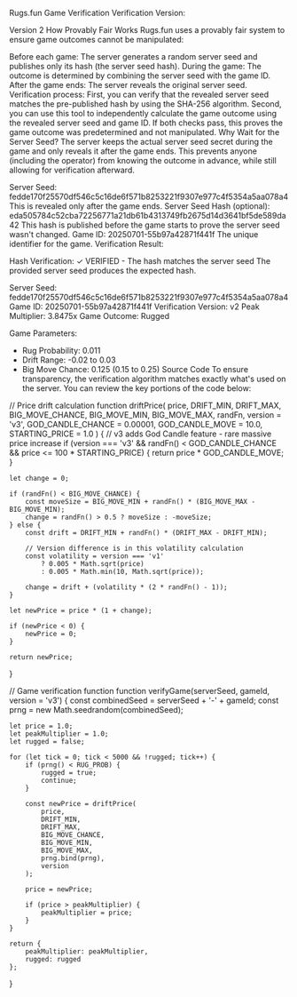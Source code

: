 Rugs.fun Game Verification
Verification Version:

Version 2
How Provably Fair Works
Rugs.fun uses a provably fair system to ensure game outcomes cannot be manipulated:

Before each game: The server generates a random server seed and publishes only its hash (the server seed hash).
During the game: The outcome is determined by combining the server seed with the game ID.
After the game ends: The server reveals the original server seed.
Verification process:
First, you can verify that the revealed server seed matches the pre-published hash by using the SHA-256 algorithm.
Second, you can use this tool to independently calculate the game outcome using the revealed server seed and game ID.
If both checks pass, this proves the game outcome was predetermined and not manipulated.
Why Wait for the Server Seed?
The server keeps the actual server seed secret during the game and only reveals it after the game ends. This prevents anyone (including the operator) from knowing the outcome in advance, while still allowing for verification afterward.

Server Seed:
fedde170f25570df546c5c16de6f571b8253221f9307e977c4f5354a5aa078a4
 This is revealed only after the game ends.
Server Seed Hash (optional):
eda505784c52cba72256771a21db61b4313749fb2675d14d3641bf5de589da42
 This hash is published before the game starts to prove the server seed wasn't changed.
Game ID:
20250701-55b97a42871f441f
 The unique identifier for the game.
Verification Result:

Hash Verification: ✓ VERIFIED - The hash matches the server seed
The provided server seed produces the expected hash.

Server Seed: fedde170f25570df546c5c16de6f571b8253221f9307e977c4f5354a5aa078a4
Game ID: 20250701-55b97a42871f441f
Verification Version: v2
Peak Multiplier: 3.8475x
Game Outcome: Rugged

Game Parameters:
- Rug Probability: 0.011
- Drift Range: -0.02 to 0.03
- Big Move Chance: 0.125 (0.15 to 0.25)
Source Code
To ensure transparency, the verification algorithm matches exactly what's used on the server. You can review the key portions of the code below:

// Price drift calculation
function driftPrice(
    price,
    DRIFT_MIN,
    DRIFT_MAX,
    BIG_MOVE_CHANCE,
    BIG_MOVE_MIN,
    BIG_MOVE_MAX,
    randFn,
    version = 'v3',
    GOD_CANDLE_CHANCE = 0.00001,
    GOD_CANDLE_MOVE = 10.0,
    STARTING_PRICE = 1.0
) {
    // v3 adds God Candle feature - rare massive price increase
    if (version === 'v3' && randFn() < GOD_CANDLE_CHANCE && price <= 100 * STARTING_PRICE) {
        return price * GOD_CANDLE_MOVE;
    }
    
    let change = 0;
    
    if (randFn() < BIG_MOVE_CHANCE) {
        const moveSize = BIG_MOVE_MIN + randFn() * (BIG_MOVE_MAX - BIG_MOVE_MIN);
        change = randFn() > 0.5 ? moveSize : -moveSize;
    } else {
        const drift = DRIFT_MIN + randFn() * (DRIFT_MAX - DRIFT_MIN);
        
        // Version difference is in this volatility calculation
        const volatility = version === 'v1' 
            ? 0.005 * Math.sqrt(price)
            : 0.005 * Math.min(10, Math.sqrt(price));
            
        change = drift + (volatility * (2 * randFn() - 1));
    }
    
    let newPrice = price * (1 + change);

    if (newPrice < 0) {
        newPrice = 0;
    }

    return newPrice;
}

// Game verification function
function verifyGame(serverSeed, gameId, version = 'v3') {
    const combinedSeed = serverSeed + '-' + gameId;
    const prng = new Math.seedrandom(combinedSeed);
    
    let price = 1.0;
    let peakMultiplier = 1.0;
    let rugged = false;
    
    for (let tick = 0; tick < 5000 && !rugged; tick++) {
        if (prng() < RUG_PROB) {
            rugged = true;
            continue;
        }
        
        const newPrice = driftPrice(
            price,
            DRIFT_MIN, 
            DRIFT_MAX, 
            BIG_MOVE_CHANCE, 
            BIG_MOVE_MIN, 
            BIG_MOVE_MAX,
            prng.bind(prng),
            version
        );
        
        price = newPrice;
        
        if (price > peakMultiplier) {
            peakMultiplier = price;
        }
    }
    
    return {
        peakMultiplier: peakMultiplier,
        rugged: rugged
    };
}